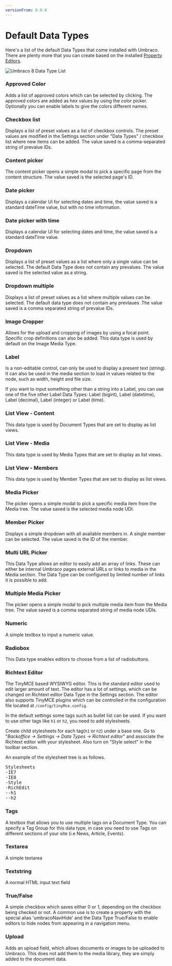 ```yaml
---
versionFrom: 8.0.0
---
```


# Default Data Types

Here's a list of the default Data Types that come installed with Umbraco. There are plenty more that you can create based on the installed [Property Editors](../../Backoffice/Property-Editors/index-v8.md).

![Umbraco 8 Data Type List](images/default-data-types-8.png)

### Approved Color
Adds a list of approved colors which can be selected by clicking. The approved colors are added as hex values by using the color picker. Optionally you can enable labels to give the colors different names.

### Checkbox list
Displays a list of preset values as a list of checkbox controls. The preset values are modified in the Settings
section under "Data Types" / checkbox list where new items can be added. The value saved is a comma-separated
string of prevalue IDs.

### Content picker
The content picker opens a simple modal to pick a specific page from the content structure.
The value saved is the selected page's ID. 

### Date picker
Displays a calendar UI for selecting dates and time, the value saved is a standard dateTime value,
but with no time information.

### Date picker with time
Displays a calendar UI for selecting dates and time, the value saved is a standard dateTime value.

### Dropdown
Displays a list of preset values as a list where only a single value can be selected. The default Data Type does not contain any prevalues. The value saved is the selected value as a string.

### Dropdown multiple
Displays a list of preset values as a list where multiple values can be selected. The default data type does not contain any prevlaues .The value saved is a comma separated string of prevalue IDs.

### Image Cropper
Allows for the upload and cropping of images by using a focal point. Specific crop definitions can also be added. This data type is used by default on the Image Media Type.

### Label
Is a non-editable control, can only be used to display a present text (string). It can also be used in the
media section to load in values related to the node, such as width, height and file size.

If you want to input something other than a string into a Label, you can use one of the five other Label Data Types: Label (bigint), Label (datetime), Label (decimal), Label (integer) or Label (time).

### List View - Content
This data type is used by Document Types that are set to display as list views. 

### List View - Media
This data type is used by Media Types that are set to display as list views.

### List View - Members
This data type is used by Member Types that are set to display as list views. 

### Media Picker
The picker opens a simple modal to pick a specific media item from the Media tree.
The value saved is the selected media node UDI.

### Member Picker
Displays a simple dropdown with all available members in. A single member can be selected.
The value saved is the ID of the member.

### Multi URL Picker
This Data Type allows an editor to easily add an array of links. These can either be internal Umbraco pages external URLs or links to media in the Media section. The Data Type can be configured by limited number of links it is possible to add.

### Multiple Media Picker
The picker opens a simple modal to pick multiple media item from the Media tree.
The value saved is a comma separated string of media node UDIs.

### Numeric
A simple textbox to input a numeric value.

### Radiobox
This Data type enables editors to choose from a list of radiobuttons. 

### Richtext Editor
The TinyMCE based WYSIWYG editor. This is the standard editor used to edit larger amount of text. The editor has a lot of settings, which can be changed on Richtext editor Data Type in the Settings section. The editor also supports TinyMCE plugins which can be controlled in the configuration file located at `/config/tinyMce.config`.

In the default settings some tags such as bullet list can be used. If you want to use other tags like `h1` or `h2`, you need to add stylesheets.

Create child stylesheets for each tag(`h1` or `h2`) under a base one.
Go to "*Backoffice -> Settings -> Data Types -> Richtext editor*" and associate the Richtext editor with your stylesheet.
Also turn on "Style select" in the toolbar section.

An example of the stylesheet tree is as follows.

<pre>
Stylesheets
-IE7
-IE8
-Style
-RichEdit
--h1
--h2
</pre>

### Tags
A textbox that allows you to use multiple tags on a Document Type. You can specify a Tag Group for this data type, in case you need to use Tags on different sections of your site (i.e  News, Article, Events).

### Textarea
A simple textarea

### Textstring
A normal HTML input text field

### True/False
A simple checkbox which saves either 0 or 1, depending on the checkbox being checked or not. A common use is to create a property with the special alias 'umbracoNaviHide' and the Data Type True/False to enable editors to hide nodes from appearing in a navigation menu.

### Upload
Adds an upload field, which allows documents or images to be uploaded to Umbraco. This does not add them to the media library, they are simply added to the document data.
